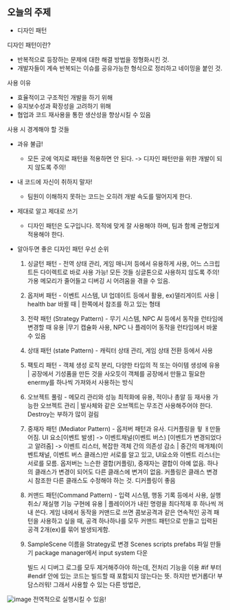 ## 오늘의 주제
* 디자인 패턴

디자인 패턴이란?
- 반복적으로 등장하는 문제에 대한 해결 방법을 정형화시킨 것.
- 개발자들이 계속 반복되는 이슈를 공유가능한 형식으로 정리하고 네이밍을 붙인 것.

사용 이유
- 효율적이고 구조적인 개발을 하기 위해
- 유지보수성과 확장성을 고려하기 위해
- 협업과 코드 재사용을 통한 생산성을 향상시킬 수 있음

사용 시 경계해야 할 것들
- 과유 불급!
  - 모든 곳에 억지로 패턴을 적용하면 안 된다. -> 디자인 패턴만을 위한 개발이 되지 않도록 주의!
- 내 코드에 자신이 취하지 말자!
  - 팀원이 이해하지 못하는 코드는 오히려 개발 속도를 떨어지게 한다.

- 제대로 알고 제대로 쓰기
  - 디자인 패턴은 도구입니다. 목적에 맞게 잘 사용해야 하며, 팀과 함께 균형있게 적용해야 한다.

- 알아두면 좋은 디자인 패턴 우선 순위
  1. 싱글턴 패턴 - 전역 상태 관리, 게임 매니저 등에서 유용하게 사용, 어느 스크립트든 다이렉트로 바로 사용 가능! 모든 것들 싱글톤으로 사용하지 않도록 주의!  가용 메모리가 줄어들고 디버깅 시 어려움을 겪을 수 있음.
  2. 옵저버 패턴 - 이벤트 시스템, UI 업데이트 등에서 활용, ex)델리게이트 사용 | health bar 바뀔 때 | 한쪽에서 참조를 하고 있는 형태
  3. 전략 패턴 (Strategy Pattern) - 무기 시스템, NPC AI 등에서 동작을 런타임에 변경할 때 유용 |무기 캡슐화 사용, NPC 나 플레이어 동작을 런타임에서 바꿀 수 있음
  4. 상태 패턴 (state Pattern) - 캐릭터 상태 관리, 게임 상태 전환 등에서 사용
  5. 팩토리 패턴 - 객체 생성 로직 분리, 다양한 타입의 적 또는 아이템 생성에 유용 | 공장에서 기성품을 만든 것을 사오듯이 객체를 공장에서 만들고 필요한 enermy를 하나씩 가져와서 사용하는 방식
  6. 오브젝트 풀링 - 메모리 관리와 성능 최적화에 유용, 적이나 총알 등 재사용 가능한 오브젝트 관리 | 발사체와 같은 오브젝트는 무조건 사용해주어야 한다. Destroy는 부하가 많이 걸림
  7. 중재자 패턴 (Mediator Pattern) - 옵저버 패턴과 유사. 디커플링을 윟 ㅐ만들어짐. UI 요소[이벤트 발생] -> 이벤트채널(이벤트 버스) [이벤트가 변경되었다고 알려줌] -> 이벤트 리스터, 복잡한 객체 간의 의존성 감소 | 중간의 매개체(이벤트채널, 이벤트 버스 클래스)만 서로를 알고 있고, UI요소와 이벤트 리스너는 서로를 모름.
옵저버는 느슨한 결합(커플링), 중재자는 결합이 아예 없음. 하나의 클래스가 변경이 되어도 다른 클래스에 변겨이 없음. 커플링은 클래스 변경 시 참조한 다른 클래스도 수정해야 하는 것. 디커플링이 좋음
  8. 커맨드 패턴(Command Pattern) - 입력 시스템, 행동 기록 등에서 사용, 실행 취소/ 재실행 기능 구현에 유용 | 플레이어가 내린 명령을 최다적재 후 하나씩 꺼내 쓴다. 게임 내에서 동작을 커맨드로 쓰면 콤보공격과 같은 연속적인 공격 패턴을 사용하고 싶을 때, 공격 하나하나를 모두 커맨드 패턴으로 만들고 입력된 공격 2개(ex)를 묶어 발생되게함.
 
  9. SampleScene 이름을 Strategy로 변경
     Scenes
     scripts
     prefabs 파일 만들기
     package manager에서 input system 다운


     빌드 시 디버그 로그를 모두 제거해주아야 하는데, 전처리 기능을 이용
     #if 부터 #endif 안에 있는 코드는 빌드할 때 포함되지 않는다는 뜻.
     하지만 번거롭다! 부담스러워!
     그래서 사용할 수 있는 다른 방법은,


![image](https://github.com/user-attachments/assets/e8aa979f-d026-4ae7-9a45-c39504594a1a)
전역적으로 실행시킬 수 있음!
